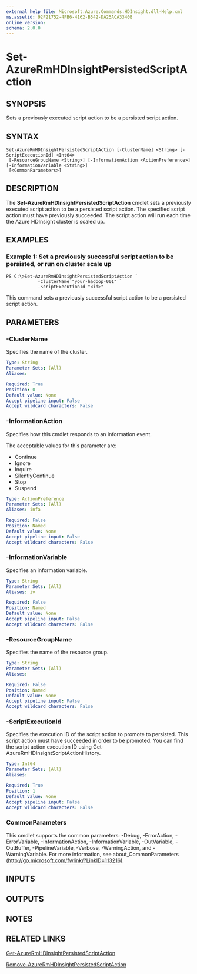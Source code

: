 ```yaml
---
external help file: Microsoft.Azure.Commands.HDInsight.dll-Help.xml
ms.assetid: 92F21752-4FB6-4162-B542-DA25ACA3340B
online version: 
schema: 2.0.0
---
```


# Set-AzureRmHDInsightPersistedScriptAction

## SYNOPSIS
Sets a previously executed script action to be a persisted script action.

## SYNTAX

```
Set-AzureRmHDInsightPersistedScriptAction [-ClusterName] <String> [-ScriptExecutionId] <Int64>
 [-ResourceGroupName <String>] [-InformationAction <ActionPreference>] [-InformationVariable <String>]
 [<CommonParameters>]
```

## DESCRIPTION
The **Set-AzureRmHDInsightPersistedScriptAction** cmdlet sets a previously executed script action to be a persisted script action.
The specified script action must have previously succeeded.
The script action will run each time the Azure HDInsight cluster is scaled up.

## EXAMPLES

### Example 1: Set a previously successful script action to be persisted, or run on cluster scale up
```
PS C:\>Set-AzureRmHDInsightPersistedScriptAction `
            -ClusterName "your-hadoop-001" `
            -ScriptExecutionId "<id>"
```

This command sets a previously successful script action to be a persisted script action.

## PARAMETERS

### -ClusterName
Specifies the name of the cluster.

```yaml
Type: String
Parameter Sets: (All)
Aliases: 

Required: True
Position: 0
Default value: None
Accept pipeline input: False
Accept wildcard characters: False
```

### -InformationAction
Specifies how this cmdlet responds to an information event.

The acceptable values for this parameter are:

- Continue
- Ignore
- Inquire
- SilentlyContinue
- Stop
- Suspend

```yaml
Type: ActionPreference
Parameter Sets: (All)
Aliases: infa

Required: False
Position: Named
Default value: None
Accept pipeline input: False
Accept wildcard characters: False
```

### -InformationVariable
Specifies an information variable.

```yaml
Type: String
Parameter Sets: (All)
Aliases: iv

Required: False
Position: Named
Default value: None
Accept pipeline input: False
Accept wildcard characters: False
```

### -ResourceGroupName
Specifies the name of the resource group.

```yaml
Type: String
Parameter Sets: (All)
Aliases: 

Required: False
Position: Named
Default value: None
Accept pipeline input: False
Accept wildcard characters: False
```

### -ScriptExecutionId
Specifies the execution ID of the script action to promote to persisted.
This script action must have succeeded in order to be promoted.
You can find the script action execution ID using Get-AzureRmHDInsightScriptActionHistory.

```yaml
Type: Int64
Parameter Sets: (All)
Aliases: 

Required: True
Position: 1
Default value: None
Accept pipeline input: False
Accept wildcard characters: False
```

### CommonParameters
This cmdlet supports the common parameters: -Debug, -ErrorAction, -ErrorVariable, -InformationAction, -InformationVariable, -OutVariable, -OutBuffer, -PipelineVariable, -Verbose, -WarningAction, and -WarningVariable. For more information, see about_CommonParameters (http://go.microsoft.com/fwlink/?LinkID=113216).

## INPUTS

## OUTPUTS

## NOTES

## RELATED LINKS

[Get-AzureRmHDInsightPersistedScriptAction](./Get-AzureRmHDInsightPersistedScriptAction.md)

[Remove-AzureRmHDInsightPersistedScriptAction](./Remove-AzureRmHDInsightPersistedScriptAction.md)


